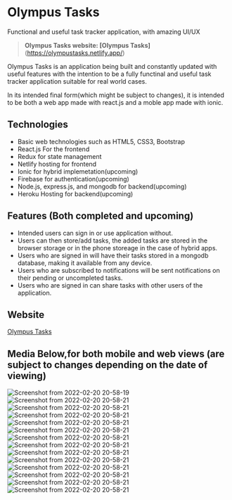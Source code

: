 # Olympus Tasks

Functional and useful task tracker application, with amazing UI/UX

> **Olympus Tasks website: [Olympus Tasks]**(https://olympustasks.netlify.app/)

Olympus Tasks is an application being built and constantly updated with useful features with the intention to be a fully functinal and useful task tracker application suitable for real world cases.

In its intended final form(which might be subject to changes), it is intended to be both a web app made with react.js and a moble app made with ionic.

## Technologies

- Basic web technologies such as HTML5, CSS3, Bootstrap
- React.js For the frontend
- Redux for state management
- Netlify hosting for frontend
- Ionic for hybrid implemetation(upcoming)
- Firebase for authentication(upcoming)
- Node.js, express.js, and mongodb for backend(upcoming)
- Heroku Hosting for backend(upcoming)

## Features (Both completed and upcoming)

- Intended users can sign in or use application without.
- Users can then store/add tasks, the added tasks are stored in the browser storage or in the phone storeage in the case of hybrid apps.
- Users who are signed in will have their tasks stored in a mongodb database, making it available from any device.
- Users who are subscribed to notifications will be sent notifications on their pending or uncompleted tasks.
- Users who are signed in can share tasks with other users of the application.

## Website

[Olympus Tasks](https://olympustasks.netlify.app/)

## Media Below,for both mobile and web views (are subject to changes depending on the date of viewing)
![Screenshot from 2022-02-20 20-58-19](https://user-images.githubusercontent.com/55140896/154862330-d68777de-c9bf-4a6d-9165-944d085c2be9.png)
![Screenshot from 2022-02-20 20-58-21](https://user-images.githubusercontent.com/55140896/154862350-beaa35c4-2e54-4b74-a85b-a0d952ae105e.png)
![Screenshot from 2022-02-20 20-58-21](https://user-images.githubusercontent.com/55140896/154862357-46768b24-cb0e-401d-a5f5-efd0ff3b4e02.png)
![Screenshot from 2022-02-20 20-58-21](https://user-images.githubusercontent.com/55140896/154862360-ffe4783a-ce78-4b45-862a-2777b3e117cc.png)
![Screenshot from 2022-02-20 20-58-21](https://user-images.githubusercontent.com/55140896/154862362-7adb33af-ccf6-442b-8f43-88bdc7789fbc.png)
![Screenshot from 2022-02-20 20-58-21](https://user-images.githubusercontent.com/55140896/154862366-cbb2e0f5-2fc6-473a-8b82-90a7043e91a1.png)
![Screenshot from 2022-02-20 20-58-21](https://user-images.githubusercontent.com/55140896/154862370-69f881e7-ce45-4ae4-a40e-312b9b93ad3d.png)
![Screenshot from 2022-02-20 20-58-21](https://user-images.githubusercontent.com/55140896/154862373-767282f4-2d0d-4795-8f52-2aea90fa7e22.png)
![Screenshot from 2022-02-20 20-58-21](https://user-images.githubusercontent.com/55140896/154862375-46c32d9c-3ac5-49ff-b188-0b95cbdff146.png)
![Screenshot from 2022-02-20 20-58-21](https://user-images.githubusercontent.com/55140896/154862379-12be1641-6eff-425e-8464-eba3e9fdd4a9.png)
![Screenshot from 2022-02-20 20-58-21](https://user-images.githubusercontent.com/55140896/154862383-6290c3f5-3cef-46cf-a599-9b60ab4e9955.png)
![Screenshot from 2022-02-20 20-58-21](https://user-images.githubusercontent.com/55140896/154862384-f336b557-cd93-45f2-994f-7caa9917dcb4.png)
![Screenshot from 2022-02-20 20-58-21](https://user-images.githubusercontent.com/55140896/154862387-f2cebe29-bab6-4957-926b-028b0ad7cbe8.png)
![Screenshot from 2022-02-20 20-58-21](https://user-images.githubusercontent.com/55140896/154862391-2894d856-1218-4853-b9e6-f9726adef7d9.png)

